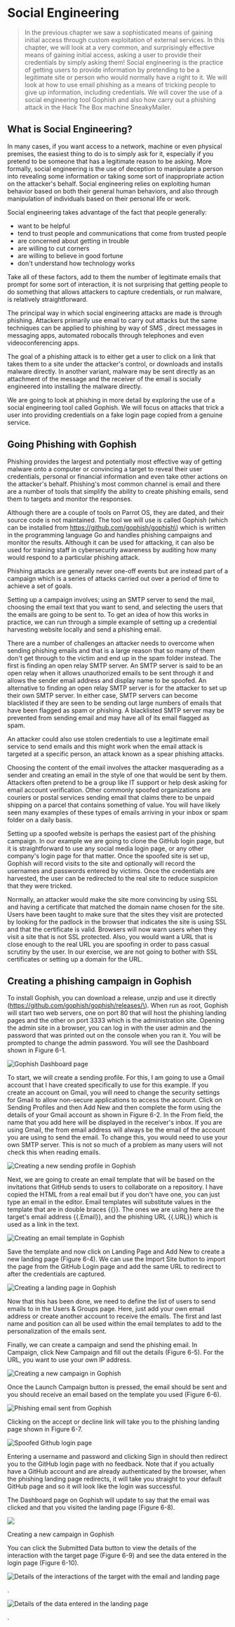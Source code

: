 # Social Engineering

> In the previous chapter we saw a sophisticated means of gaining initial access through custom exploitation of external services. In this chapter, we will look at a very common, and surprisingly effective means of gaining initial access, asking a user to provide their credentials by simply asking them! Social engineering is the practice of getting users to provide information by pretending to be a legitimate site or person who would normally have a right to it. We will look at how to use email phishing as a means of tricking people to give up information, including credentials. We will cover the use of a social engineering tool Gophish and also how carry out a phishing attack in the Hack The Box machine SneakyMailer.

## What is Social Engineering?

In many cases, if you want access to a network, machine or even physical premises, the easiest thing to do is to simply ask for it, especially if you pretend to be someone that has a legitimate reason to be asking. More formally, social engineering is the use of deception to manipulate a person into revealing some information or taking some sort of inappropriate action on the attacker's behalf. Social engineering relies on exploiting human behavior based on both their general human behaviors, and also through manipulation of individuals based on their personal life or work.

Social engineering takes advantage of the fact that people generally:

* want to be helpful
* tend to trust people and communications that come from trusted people
* are concerned about getting in trouble
* are willing to cut corners
* are willing to believe in good fortune
* don't understand how technology works

Take all of these factors, add to them the number of legitimate emails that prompt for some sort of interaction, it is not surprising that getting people to do something that allows attackers to capture credentials, or run malware, is relatively straightforward.

The principal way in which social engineering attacks are made is through phishing. Attackers primarily use email to carry out attacks but the same techniques can be applied to phishing by way of SMS , direct messages in messaging apps, automated robocalls through telephones and even videoconferencing apps.

The goal of a phishing attack is to either get a user to click on a link that takes them to a site under the attacker's control, or downloads and installs malware directly. In another variant, malware may be sent directly as an attachment of the message and the receiver of the email is socially engineered into installing the malware directly.

We are going to look at phishing in more detail by exploring the use of a social engineering tool called Gophish. We will focus on attacks that trick a user into providing credentials on a fake login page copied from a genuine service.

## Going Phishing with Gophish

Phishing provides the largest and potentially most effective way of getting malware onto a computer or convincing a target to reveal their user credentials, personal or financial information and even take other actions on the attacker's behalf. Phishing's most common channel is email and there are a number of tools that simplify the ability to create phishing emails, send them to targets and monitor the responses.

Although there are a couple of tools on Parrot OS, they are dated, and their source code is not maintained. The tool we will use is called Gophish \(which can be installed from https://github.com/gophish/gophish\) which is written in the programming language Go and handles phishing campaigns and monitor the results. Although it can be used for attacking, it can also be used for training staff in cybersecurity awareness by auditing how many would respond to a particular phishing attack.

Phishing attacks are generally never one-off events but are instead part of a campaign which is a series of attacks carried out over a period of time to achieve a set of goals.

Setting up a campaign involves; using an SMTP server to send the mail, choosing the email text that you want to send, and selecting the users that the emails are going to be sent to. To get an idea of how this works in practice, we can run through a simple example of setting up a credential harvesting website locally and send a phishing email.

There are a number of challenges an attacker needs to overcome when sending phishing emails and that is a large reason that so many of them don't get through to the victim and end up in the spam folder instead. The first is finding an open relay SMTP server. An SMTP server is said to be an open relay when it allows unauthorized emails to be sent through it and allows the sender email address and display name to be spoofed. An alternative to finding an open relay SMTP server is for the attacker to set up their own SMTP server. In either case, SMTP servers can become blacklisted if they are seen to be sending out large numbers of emails that have been flagged as spam or phishing. A blacklisted SMTP server may be prevented from sending email and may have all of its email flagged as spam.

An attacker could also use stolen credentials to use a legitimate email service to send emails and this might work when the email attack is targeted at a specific person, an attack known as a spear phishing attacks.

Choosing the content of the email involves the attacker masquerading as a sender and creating an email in the style of one that would be sent by them. Attackers often pretend to be a group like IT support or help desk asking for email account verification. Other commonly spoofed organizations are couriers or postal services sending email that claims there to be unpaid shipping on a parcel that contains something of value. You will have likely seen many examples of these types of emails arriving in your inbox or spam folder on a daily basis.

Setting up a spoofed website is perhaps the easiest part of the phishing campaign. In our example we are going to clone the GitHub login page, but it is straightforward to use any social media login page, or any other company's login page for that matter. Once the spoofed site is set up, Gophish will record visits to the site and optionally will record the usernames and passwords entered by victims. Once the credentials are harvested, the user can be redirected to the real site to reduce suspicion that they were tricked.

Normally, an attacker would make the site more convincing by using SSL and having a certificate that matched the domain name chosen for the site. Users have been taught to make sure that the sites they visit are protected by looking for the padlock in the browser that indicates the site is using SSL and that the certificate is valid. Browsers will now warn users when they visit a site that is not SSL protected. Also, you would want a URL that is close enough to the real URL you are spoofing in order to pass casual scrutiny by the user. In our exercise, we are not going to bother with SSL certificates or setting up a domain for the URL.

## Creating a phishing campaign in Gophish

To install Gophish, you can download a release, unzip and use it directly \(https://github.com/gophish/gophish/releases/\). When run as root, Gophish will start two web servers, one on port 80 that will host the phishing landing pages and the other on port 3333 which is the administration site. Opening the admin site in a browser, you can log in with the user admin and the password that was printed out on the console when you ran it. You will be prompted to change the admin password. You will see the Dashboard shown in Figure 6-1.

![Gophish Dashboard page](../.gitbook/assets/0%20%283%29.png)

To start, we will create a sending profile. For this, I am going to use a Gmail account that I have created specifically to use for this example. If you create an account on Gmail, you will need to change the security settings for Gmail to allow non-secure applications to access the account. Click on Sending Profiles and then Add New and then complete the form using the details of your Gmail account as shown in Figure 6-2. In the From field, the name that you add here will be displayed in the receiver's inbox. If you are using Gmail, the from email address will always be the email of the account you are using to send the email. To change this, you would need to use your own SMTP server. This is not so much of a problem as many users will not check this when reading emails.

![Creating a new sending profile in Gophish](../.gitbook/assets/1%20%281%29.png)

Next, we are going to create an email template that will be based on the invitations that GitHub sends to users to collaborate on a repository. I have copied the HTML from a real email but if you don't have one, you can just type an email in the editor. Email templates will substitute values in the template that are in double braces {{}}. The ones we are using here are the target's email address {{.Email}}, and the phishing URL {{.URL}} which is used as a link in the text.

![Creating an email template in Gophish](../.gitbook/assets/2%20%283%29.png)

Save the template and now click on Landing Page and Add New to create a new landing page \(Figure 6-4\). We can use the Import Site button to import the page from the GitHub Login page and add the same URL to redirect to after the credentials are captured.

![Creating a landing page in Gophish](../.gitbook/assets/3.png)

Now that this has been done, we need to define the list of users to send emails to in the Users & Groups page. Here, just add your own email address or create another account to receive the emails. The first and last name and position can all be used within the email templates to add to the personalization of the emails sent.

Finally, we can create a campaign and send the phishing email. In Campaign, click New Campaign and fill out the details \(Figure 6-5\). For the URL, you want to use your own IP address.

![Creating a new campaign in Gophish](../.gitbook/assets/4%20%281%29.png)



Once the Launch Campaign button is pressed, the email should be sent and you should receive an email based on the template you used \(Figure 6-6\).

![Phishing email sent from Gophish](../.gitbook/assets/gophish1.png)

Clicking on the accept or decline link will take you to the phishing landing page shown in Figure 6-7.

![Spoofed Github login page](../.gitbook/assets/gophish2.png)



Entering a username and password and clicking Sign in should then redirect you to the GitHub login page with no feedback. Note that if you actually have a GitHub account and are already authenticated by the browser, when the phishing landing page redirects, it will take you straight to your default GitHub page and so it will look like the login was successful.

The Dashboard page on Gophish will update to say that the email was clicked and that you visited the landing page \(Figure 6-8\).

![](../.gitbook/assets/gophish3.png)

Creating a new campaign in Gophish

You can click the Submitted Data button to view the details of the interaction with the target page \(Figure 6-9\) and see the data entered in the login page \(Figure 6-10\).

![Details of the interactions of the target with the email and landing page](../.gitbook/assets/8%20%281%29.png)

.

![Details of the data entered in the landing page](../.gitbook/assets/9%20%282%29.png)

.

















